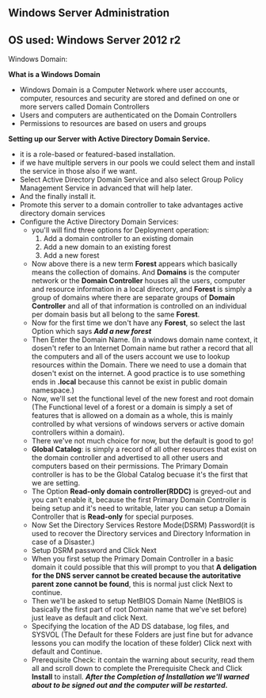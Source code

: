 ## Windows Server Administration
## OS used: Windows Server 2012 r2

Windows Domain:

**What is a Windows Domain**

- Windows Domain is a Computer Network where user accounts, computer, resources and security are stored and defined on one or more servers called Domain Controllers
- Users and computers are authenticated on the Domain Controllers
- Permissions to resources are based on users and groups

**Setting up our Server with Active Directory Domain Service.**

- it is a role-based or featured-based installation.
- if we have multiple servers in our pools we could select them and install the service in those also if we want.
- Select Active Directory Domain Service and also select Group Policy Management Service in advanced that will help later.
- And the finally install it.
- Promote this server to a domain controller to take advantages active directory domain services
- Configure the Active Directory Domain Services:
	- you'll will find three options for Deployment operation:
		1. Add a domain controller to an existing domain 
		2. Add a new domain to an existing forest
		3. Add a new forest
	- Now above there is a new term **Forest** appears which basically means the collection of domains. And **Domains** is the computer network or the **Domain Controller** houses all the users, computer and resource information in a local directory, and **Forest** is simply a group of domains where there are separate groups of **Domain Controller** and all of that information is controlled on an individual per domain basis but all belong to the same **Forest**.
	- Now for the first time we don't have any **Forest**, so select the last Option which says ***Add a new forest***
	- Then Enter the Domain Name. (In a windows domain name context, it dosen't refer to an Internet Domain name but rather a record that all the computers and all of the users account we use to lookup resources within the Domain. There we need to use a domain that dosen't exist on the internet. A good practice is to use something ends in **.local** because this cannot be exist in public domain namespace.)
	- Now, we'll set the functional level of the new forest and root domain (The Functional level of a forest or a domain is simply a set of features that is allowed on a domain as a whole, this is mainly controlled by what versions of windows servers or active domain controllers within a domain).
	- There we've not much choice for now, but the default is good to go!
	- **Global Catalog**: is simply a record of all other resources that exist on the domain controller and advertised to all other users and computers based on their permissions. The Primary Domain controller is has to be the Global Catalog becuase it's the first that we are setting.
	- The Option **Read-only domain controller(RDDC)** is greyed-out and you can't enable it, because the first Primary Domain Controller is being setup and it's need to writable, later you can setup a Domain Controller that is **Read-only** for special purposes.
	- Now Set the Directory Services Restore Mode(DSRM) Password(it is used to recover the Directory services and Directory Information in case of a Disaster.)
	- Setup DSRM password and Click Next
	- When you first setup the Primary Domain Controller in a basic domain it could possible that this will prompt to you that **A deligation for the DNS server cannot be created because the autoritative parent zone cannot be found**, this is normal just click Next to continue.
	- Then we'll be asked to setup NetBIOS Domain Name (NetBIOS is basically the first part of root Domain name that we've set before) just leave as default and click Next.
	- Specifying the location of the AD DS database, log files, and SYSVOL (The Default for these Folders are just fine but for advance lessons you can modify the location of these folder) Click next with default and Continue.
	- Prerequisite Check: it contain the warning about security, read them all and scroll down to complete the Prerequisite Check and Click **Install** to install. 
***After the Completion of Installation we'll warned about to be signed out and the computer will be restarted.***

	
